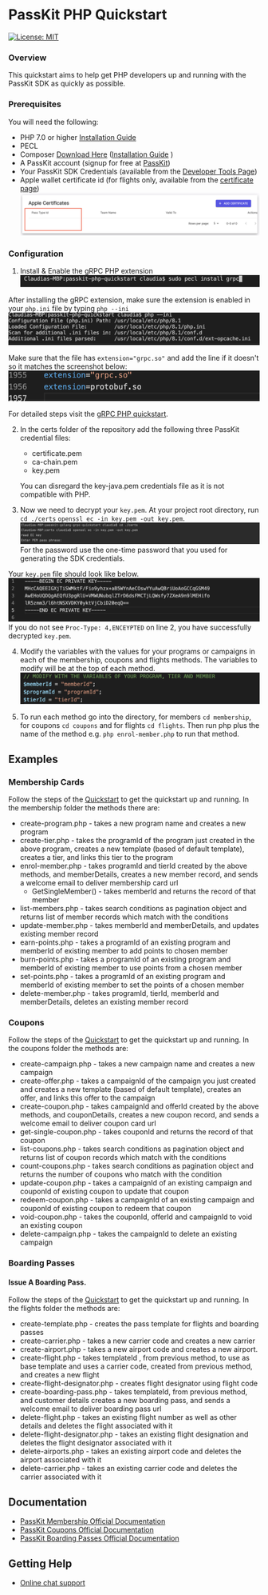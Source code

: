 PassKit PHP Quickstart
=======================
[![License: MIT](https://img.shields.io/badge/License-MIT-yellow.svg)](https://raw.githubusercontent.com/PassKit/passkit-php-grpc-sdk/main/LICENSE)
### Overview

This quickstart aims to help  get PHP developers up and running with the PassKit SDK as quickly as possible.

### Prerequisites

You will need the following:
- PHP 7.0 or higher [Installation Guide](https://grpc.io/docs/languages/php/quickstart/)
- PECL 
- Composer [Download Here](https://getcomposer.org/) ([Installation Guide](https://getcomposer.org/download/) )
- A PassKit account (signup for free at [PassKit](https://app.passkit.com))
- Your PassKit SDK Credentials (available from the [Developer Tools Page](https://app.passkit.com/app/account/developer-tools))
- Apple wallet certificate id (for flights only, available from the [certificate page](https://app.passkit.com/app/account/certificates))
 ![ScreenShot](images/certificate.png)


### Configuration

1.  Install & Enable the gRPC PHP extension
![ScreenShot](images/pecl.png)

After installing the gRPC extension, make sure the extension is enabled in your `php.ini` file by typing `php --ini`
![ScreenShot](images/ini.png)

Make sure that the file has `extension="grpc.so"` and  add the line if it doesn't so it matches the screenshot below:
![ScreenShot](images/grpc.png)

For detailed steps visit the [gRPC PHP quickstart](https://grpc.io/docs/languages/php/quickstart/).

2. In the certs folder of the repository add the following three PassKit credential files:
    - certificate.pem
    - ca-chain.pem
    - key.pem
    
    You can disregard the key-java.pem credentials file as it is not compatible with PHP.

3. Now we need to decrypt your `key.pem`. At your project root directory, run `cd ./certs`  `openssl ec -in key.pem -out key.pem`.
![ScreenShot](images/decrypt-key.png)
For the password use the one-time password that you used for generating the SDK credentials.

Your `key.pem` file should look like below.
   ![ScreenShot](images/decrypted-key.png)
   If you do not see `Proc-Type: 4,ENCEYPTED` on line 2, you have successfully decrypted `key.pem`.
   
4. Modify the variables with the values for your programs or campaigns in each of the membership, coupons and flights methods. The variables to  modify will be at the top of each method.
![ScreenShot](images/variables.png)

5. To run each method go into the directory, for  members `cd membership`, for coupons `cd coupons` and for flights `cd flights`. Then run php plus the name of the method e.g. `php enrol-member.php` to run that method.

## Examples
###  Membership Cards
Follow the steps of the [Quickstart](#quickstart) to get the quickstart up and running.
In the membership folder the methods there are:
- create-program.php - takes a new program name and creates a new program
- create-tier.php -  takes the programId of the program just created in the above program, creates a new template (based of default template), creates a tier, and links this tier to the program
- enrol-member.php - takes programId and tierId created by the above methods, and memberDetails, creates a new member record, and sends a welcome email to deliver membership card url
    - GetSingleMember() - takes memberId and returns the record of that member
- list-members.php - takes search conditions as pagination object and returns list of member records which match with the conditions
- update-member.php - takes memberId and memberDetails, and updates existing member record
- earn-points.php - takes a programId of an existing program and memberId of existing member to add points to chosen member
- burn-points.php - takes a programId of an existing program and memberId of existing member to use points from a chosen member
- set-points.php - takes a programId of an existing program and memberId of existing member to set the points of a chosen member
- delete-member.php - takes programId, tierId, memberId and memberDetails, deletes an existing member record


###  Coupons
Follow the steps of the [Quickstart](#quickstart) to get the quickstart up and running.
In the coupons folder the methods are:
- create-campaign.php - takes a new campaign name and creates a new campaign
- create-offer.php - takes a campaignId of the campaign you just created and creates a new template (based of default template), creates an offer, and links this offer to the campaign
- create-coupon.php - takes campaignId and offerId created by the above methods, and couponDetails, creates a new coupon record, and sends a welcome email to deliver coupon card url
- get-single-coupon.php - takes couponId and returns the record of that coupon
- list-coupons.php - takes search conditions as pagination object and returns list of coupon records which match with the conditions
- count-coupons.php - takes search conditions as pagination object and returns the number of coupons who match with the condition
- update-coupon.php - takes a campaignId of an existing campaign and couponId of existing coupon to update that coupon
- redeem-coupon.php - takes a campaignId of an existing campaign and couponId of existing coupon to redeem that coupon
- void-coupon.php - takes the couponId, offerId and campaignId to void an existing coupon
- delete-campaign.php - takes the campaignId to delete an existing campaign


### Boarding Passes
#### Issue A Boarding Pass.
Follow the steps of the [Quickstart](#quickstart) to get the quickstart up and running.
In the flights folder the methods are:
- create-template.php - creates the pass template for flights and boarding passes
- create-carrier.php - takes a new carrier code and creates a new carrier
- create-airport.php - takes a new airport code and creates a new airport.
- create-flight.php - takes templateId , from previous method, to use as base template and uses a carrier code, created from previous method, and creates a new flight
- create-flight-designator.php - creates flight designator using flight code
- create-boarding-pass.php - takes templateId, from previous method, and customer details creates a new boarding pass, and sends a welcome email to deliver boarding pass url
- delete-flight.php - takes an existing flight number as well as other details and deletes the flight associated with it
- delete-flight-designator.php - takes an existing flight designation and deletes the flight designator associated with it
- delete-airports.php - takes an existing airport code and deletes the airport associated with it
- delete-carrier.php - takes an existing carrier code and deletes the carrier associated with it

## Documentation
* [PassKit Membership Official Documentation](https://docs.passkit.io/protocols/member)
* [PassKit Coupons Official Documentation](https://docs.passkit.io/protocols/coupon)
* [PassKit Boarding Passes Official Documentation](https://docs.passkit.io/protocols/boarding)


## Getting Help
* [Online chat support](https://passkit.com/)

